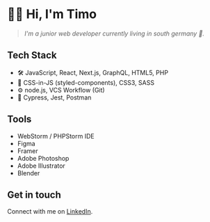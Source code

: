 # 👋🏻 Hi, I'm Timo
> _I'm a junior web developer currently living in south germany 🥨._


## Tech Stack
- 🛠 JavaScript, React, Next.js, GraphQL, HTML5, PHP
- 💅 CSS-in-JS (styled-components), CSS3, SASS
- ⚙️ node.js, VCS Workflow (Git)
- 🔬 Cypress, Jest, Postman

## Tools
- WebStorm / PHPStorm IDE
- Figma
- Framer
- Adobe Photoshop
- Adobe Illustrator
- Blender

## Get in touch
Connect with me on [LinkedIn](https://www.linkedin.com/in/timo-h%C3%B6hlich-br3zn/).

<!--
**br3zn/br3zn** is a ✨ _special_ ✨ repository because its `README.md` (this file) appears on your GitHub profile.

Here are some ideas to get you started:

- 🔭 I’m currently working on ...
- 🌱 I’m currently learning ...
- 👯 I’m looking to collaborate on ...
- 🤔 I’m looking for help with ...
- 💬 Ask me about ...
- 📫 How to reach me: ...
- 😄 Pronouns: ...
- ⚡ Fun fact: ...
-->
